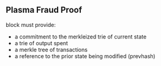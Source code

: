 
## Plasma Fraud Proof


block must provide:

* a commitment to the merkleized trie of current state
* a trie of output spent
* a merkle tree of transactions
* a reference to the prior state being modified (prevhash)




